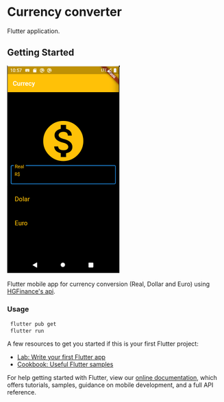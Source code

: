 # Currency converter

Flutter application.

## Getting Started

![#](./images/home.png)

Flutter mobile app for currency conversion (Real, Dollar and Euro) using [HGFinance's api](https://hgbrasil.com/status/finance).

### Usage

```
 flutter pub get
 flutter run
```

A few resources to get you started if this is your first Flutter project:

- [Lab: Write your first Flutter app](https://flutter.dev/docs/get-started/codelab)
- [Cookbook: Useful Flutter samples](https://flutter.dev/docs/cookbook)

For help getting started with Flutter, view our
[online documentation](https://flutter.dev/docs), which offers tutorials,
samples, guidance on mobile development, and a full API reference.
